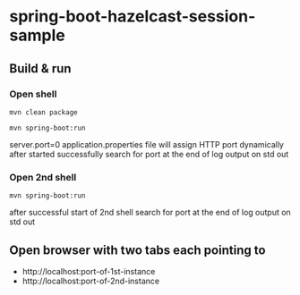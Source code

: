 # spring-boot-hazelcast-session-sample
## Build & run
### Open shell
`mvn clean package`

`mvn spring-boot:run`

server.port=0 application.properties file will assign HTTP port dynamically
after started successfully search for port at the end of log output on std out

### Open 2nd shell
`mvn spring-boot:run`

after successful start of 2nd shell search for port at the end of log output on std out

## Open browser with two tabs each pointing to 
* http://localhost:port-of-1st-instance
* http://localhost:port-of-2nd-instance
